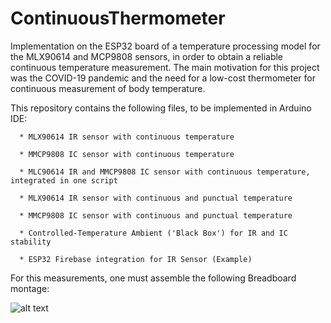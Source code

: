 # ContinuousThermometer

Implementation on the ESP32 board of a temperature processing model for the MLX90614 and MCP9808 sensors, in order to obtain a reliable continuous temperature measurement. The main motivation for this project was the COVID-19 pandemic and the need for a low-cost thermometer for continuous measurement of body temperature.

This repository contains the following files, to be implemented in Arduino IDE:

      * MLX90614 IR sensor with continuous temperature
      
      * MMCP9808 IC sensor with continuous temperature
      
      * MLC90614 IR and MMCP9808 IC sensor with continuous temperature, integrated in one script
      
      * MLX90614 IR sensor with continuous and punctual temperature
      
      * MMCP9808 IC sensor with continuous and punctual temperature
      
      * Controlled-Temperature Ambient ('Black Box') for IR and IC stability
      
      * ESP32 Firebase integration for IR Sensor (Example)
	
For this measurements, one must assemble the following Breadboard montage:

![alt text](https://github.com/[ritamtbsilva]/[ContinuousThermometer]/blob/breadboard.png?raw=true)
      
